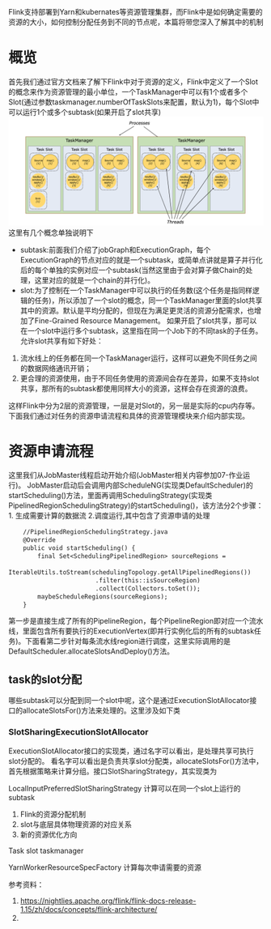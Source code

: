 Flink支持部署到Yarn和kubernates等资源管理集群，而Flink中是如何确定需要的资源的大小，如何控制分配任务到不同的节点呢，本篇将带您深入了解其中的机制

# 概览
首先我们通过官方文档来了解下Flink中对于资源的定义，Flink中定义了一个Slot的概念来作为资源管理的最小单位，一个TaskManager中可以有1个或者多个Slot(通过参数taskmanager.numberOfTaskSlots来配置，默认为1)，每个Slot中可以运行1个或多个subtask(如果开启了slot共享)
![](images/slot层次.png)
这里有几个概念单独说明下
* subtask:前面我们介绍了jobGraph和ExecutionGraph，每个ExecutionGraph的节点对应的就是一个subtask，或简单点讲就是算子并行化后的每个单独的实例对应一个subtask(当然这里由于会对算子做Chain的处理，这里对应的就是一个chain的并行化)。
* slot:为了控制在一个TaskManager中可以执行的任务数(这个任务是指同样逻辑的任务)，所以添加了一个slot的概念，同一个TaskManager里面的slot共享其中的资源。默认是平均分配的，但现在为满足更灵活的资源分配需求，也增加了Fine-Grained Resource Management。
如果开启了slot共享，那可以在一个slot中运行多个subtask，这里指在同一个Job下的不同task的子任务。允许slot共享有如下好处：
1. 流水线上的任务都在同一个TaskManager运行，这样可以避免不同任务之间的数据网络通讯开销；
2. 更合理的资源使用，由于不同任务使用的资源间会存在差异，如果不支持slot共享，那所有的subtask都使用同样大小的资源，这样会存在资源的浪费。

这样Flink中分为2层的资源管理，一层是对Slot的，另一层是实际的cpu内存等。下面我们通过对任务的资源申请流程和具体的资源管理模块来介绍内部实现。

# 资源申请流程
这里我们从JobMaster线程启动开始介绍(JobMaster相关内容参加07-作业运行)。 JobMaster启动后会调用内部ScheduleNG(实现类DefaultScheduler)的startScheduling()方法，里面再调用SchedulingStrategy(实现类PipelinedRegionSchedulingStrategy)的startScheduling()，该方法分2个步骤：1. 生成需要计算的数据流 2.调度运行,其中包含了资源申请的处理
```
    //PipelinedRegionSchedulingStrategy.java
    @Override
    public void startScheduling() {
        final Set<SchedulingPipelinedRegion> sourceRegions =
                IterableUtils.toStream(schedulingTopology.getAllPipelinedRegions())
                        .filter(this::isSourceRegion)
                        .collect(Collectors.toSet());
        maybeScheduleRegions(sourceRegions);
    }
```
第一步是直接生成了所有的PipelineRegion，每个PipelineRegion即对应一个流水线，里面包含所有要执行的ExecutionVertex(即并行实例化后的所有的subtask任务)。下面看第二步针对每条流水线region进行调度，这里实际调用的是DefaultScheduler.allocateSlotsAndDeploy()方法。
## task的slot分配
哪些subtask可以分配到同一个slot中呢，这个是通过ExecutionSlotAllocator接口的allocateSlotsFor()方法来处理的。这里涉及如下类
### SlotSharingExecutionSlotAllocator
ExecutionSlotAllocator接口的实现类，通过名字可以看出，是处理共享可执行slot分配的。
看名字可以看出是负责共享slot分配类，allocateSlotsFor()方法中，首先根据策略来计算分组。接口SlotSharingStrategy，其实现类为


LocalInputPreferredSlotSharingStrategy 计算可以在同一个slot上运行的subtask






1. Flink的资源分配机制
2. slot与底层具体物理资源的对应关系
3. 新的资源优化方向


Task slot taskmanager

YarnWorkerResourceSpecFactory 计算每次申请需要的资源



参考资料：
1. https://nightlies.apache.org/flink/flink-docs-release-1.15/zh/docs/concepts/flink-architecture/
2. 